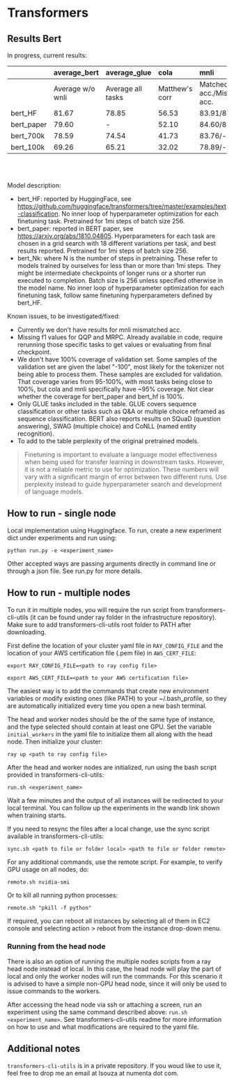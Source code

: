 # Transformers

## Results Bert

In progress, current results:

|            | average_bert     | average_glue      | cola           | mnli                         | mrpc        | qnli     | qqp         | rte      | sst2     | stsb                  | wnli     |
|:-----------|:-----------------|:------------------|:---------------|:-----------------------------|:------------|:---------|:------------|:---------|:---------|:----------------------|:---------|
|            | Average w/o wnli | Average all tasks | Matthew's corr | Matched acc./Mismatched acc. | F1/Accuracy | Accuracy | Accuracy/F1 | Accuracy | Accuracy | Person/Spearman corr. | Accuracy |
| bert_HF    | 81.67            | 78.85             | 56.53          | 83.91/84.10                  | 88.85/84.07 | 90.66    | 90.71/87.49 | 65.70    | 92.32    | 88.64/88.48           | 56.34    |
| bert_paper | 79.60            | -                 | 52.10          | 84.60/83.40                  | 88.9        | 90.5     | 71.2        | 66.4     | 93.5     | 85.8                  | -        |
| bert_700k  | 78.59            | 74.54             | 41.73          | 83.76/-                      | -/84.90 | 91.51    | 90.53/-    | 58.59    | 91.20    | 86.67/86.31           | 42.19    |
| bert_100k  | 69.26            | 65.21             | 32.02          | 78.89/-                      | -/77.86 | 50.57    | 89.15/-    | 53.91    | 88.08    | 83.66/83.55           | 32.81    |

</br>
</br>

Model description:
* bert_HF: reported by HuggingFace, see https://github.com/huggingface/transformers/tree/master/examples/text-classification. No inner loop of hyperparameter optimization for each finetuning task. Pretrained for 1mi steps of batch size 256.
* bert_paper: reported in BERT paper, see https://arxiv.org/abs/1810.04805. Hyperparameters for each task are chosen in a grid search with 18 different variations per task, and best results reported. Pretrained for 1mi steps of batch size 256.
* bert_Nk: where N is the number of steps in pretraining. These refer to models trained by ourselves for less than or more than 1mi steps. They might be intermediate checkpoints of longer runs or a shorter run executed to completion. Batch size is 256 unless specified otherwise in the model name. No inner loop of hyperparameter optimization for each finetuning task, follow same finetuning hyperparameters defined by bert_HF.

Known issues, to be investigated/fixed:
* Currently we don't have results for mnli mismatched acc.
* Missing f1 values for QQP and MRPC. Already available in code, require rerunning those specific tasks to get values or evaluating from final checkpoint.
* We don't have 100% coverage of validation set. Some samples of the validation set are given the label "-100", most likely for the tokenizer not being able to process them. These samples are excluded for validation. That coverage varies from 95-100%, with most tasks being close to 100%, but cola and mnli specifically have ~95% coverage. Not clear whether the coverage for bert_paper and bert_hf is 100%.
* Only GLUE tasks included in the table. GLUE covers sequence classification or other tasks such as Q&A or multiple choice reframed as sequence classification. BERT also reports results on SQuaD (question answering), SWAG (multiple choice) and CoNLL (named entity recognition).
* To add to the table perplexity of the original pretrained models.

> Finetuning is important to evaluate a language model effectiveness when being used for transfer learning in downstream tasks. However, it is not a reliable metric to use for optimization. These numbers will vary with a significant margin of error between two different runs. Use perplexity instead to guide hyperparameter search and development of language models.

## How to run - single node

Local implementation using Huggingface. To run, create a new experiment dict under experiments and run using:

`python run.py -e <experiment_name>`

Other accepted ways are passing arguments directly in command line or through a json file. See run.py for more details.

## How to run - multiple nodes

To run it in multiple nodes, you will require the run script from transformers-cli-utils (it can be found under ray folder in the infrastructure repository). Make sure to add transformers-cli-utils root folder to PATH after downloading.

First define the location of your cluster yaml file in `RAY_CONFIG_FILE` and the location of your AWS certification file (.pem file) in `AWS_CERT_FILE`:

`export RAY_CONFIG_FILE=<path to ray config file>`

`export AWS_CERT_FILE=<path to your AWS certification file>`

The easiest way is to add the commands that create new environment variables or modify existing ones (like PATH) to your ~/.bash_profile, so they are automatically initialized every time you open a new bash terminal.

The head and worker nodes should be the of the same type of instance, and the type selected should contain at least one GPU.
Set the variable `initial_workers` in the yaml file to initialize them all along with the head node.
Then initialize your cluster:

`ray up <path to ray config file>`

After the head and worker nodes are initialized, run using the bash script provided in transformers-cli-utils:

`run.sh <experiment_name>`

Wait a few minutes and the output of all instances will be redirected to your local terminal.
You can follow up the experiments in the wandb link shown when training starts.

If you need to resync the files after a local change, use the sync script available in transformers-cli-utils:

`sync.sh <path to file or folder local> <path to file or folder remote>`

For any additional commands, use the remote script. For example, to verify GPU usage on all nodes, do:

`remote.sh nvidia-smi`

Or to kill all running python processes:

`remote.sh "pkill -f python"`

If required, you can reboot all instances by selecting all of them in EC2 console and selecting action > reboot from the instance drop-down menu.

### Running from the head node

There is also an option of running the multiple nodes scripts from a ray head node instead of local. In this case, the head node will play the part of local and only the worker nodes will run the commands. For this scenario it is advised to have a simple non-GPU head node, since it will only be used to issue commands to the workers.

After accessing the head node via ssh or attaching a screen, run an experiment using the same command described above: `run.sh <experiment_name>`. See transformers-cli-utils readme for more information on how to use and what modifications are required to the yaml file.

## Additional notes

`transformers-cli-utils` is in a private repository. If you woud like to use it, feel free to drop me an email at lsouza at numenta dot com.